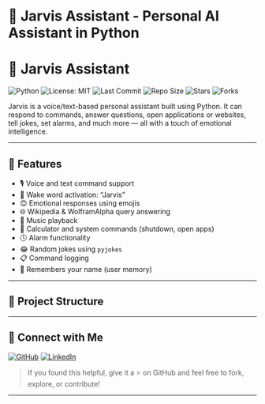# 🧠 Jarvis Assistant - Personal AI Assistant in Python
# 🧠 Jarvis Assistant

![Python](https://img.shields.io/badge/python-3.10+-blue)
![License: MIT](https://img.shields.io/badge/License-MIT-green.svg)
![Last Commit](https://img.shields.io/github/last-commit/Whynotshashwat/JARVIS_ASSISTANT)
![Repo Size](https://img.shields.io/github/repo-size/Whynotshashwat/JARVIS_ASSISTANT)
![Stars](https://img.shields.io/github/stars/Whynotshashwat/JARVIS_ASSISTANT?style=social)
![Forks](https://img.shields.io/github/forks/Whynotshashwat/JARVIS_ASSISTANT?style=social)

Jarvis is a voice/text-based personal assistant built using Python. It can respond to commands, answer questions, open applications or websites, tell jokes, set alarms, and much more — all with a touch of emotional intelligence.

---

## 🚀 Features

- 🎙️ Voice and text command support
- 💬 Wake word activation: “Jarvis”
- 😊 Emotional responses using emojis
- 🌐 Wikipedia & WolframAlpha query answering
- 🎵 Music playback
- 🔢 Calculator and system commands (shutdown, open apps)
- 🕓 Alarm functionality
- 😂 Random jokes using `pyjokes`
- 📋 Command logging
- 🧠 Remembers your name (user memory)

---

## 📁 Project Structure

---

## 👤 Connect with Me

[![GitHub](https://img.shields.io/badge/GitHub-Whynotshashwat-181717?style=for-the-badge&logo=github)](https://github.com/Whynotshashwat)
[![LinkedIn](https://img.shields.io/badge/LinkedIn-Shashwat%20Bhange-0A66C2?style=for-the-badge&logo=linkedin&logoColor=white)](https://www.linkedin.com/in/shashwat-bhange)

> If you found this helpful, give it a ⭐ on GitHub and feel free to fork, explore, or contribute!

---
